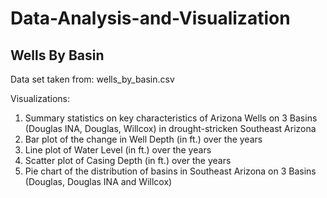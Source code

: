 # Data-Analysis-and-Visualization

## Wells By Basin

Data set taken from: wells_by_basin.csv

Visualizations:
1. Summary statistics on key characteristics of Arizona Wells on 3 Basins (Douglas INA, Douglas, Willcox) in drought-stricken Southeast Arizona
2. Bar plot of the change in Well Depth (in ft.) over the years
3. Line plot of Water Level (in ft.) over the years
4. Scatter plot of Casing Depth (in ft.) over the years
5. Pie chart of the distribution of basins in Southeast Arizona on 3 Basins (Douglas, Douglas INA and Willcox)
